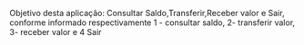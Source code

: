 Objetivo desta aplicação: Consultar Saldo,Transferir,Receber valor e Sair, conforme informado respectivamente 1 - consultar saldo, 2- transferir valor, 3- receber valor e 4 Sair
